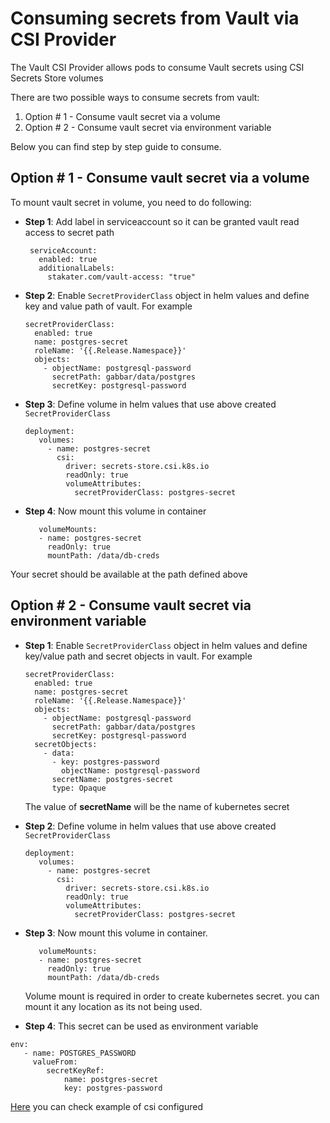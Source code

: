 # Consuming secrets from Vault via CSI Provider

The Vault CSI Provider allows pods to consume Vault secrets using CSI Secrets Store volumes

There are two possible ways to consume secrets from vault:

1. Option # 1 - Consume vault secret via a volume
2. Option # 2 - Consume vault secret via environment variable

Below you can find step by step guide to consume.

## Option # 1 - Consume vault secret via a volume

To mount vault secret in volume, you need to do following:

- **Step 1**: Add label in serviceaccount so it can be granted vault read access to secret path
     ```
      serviceAccount:
        enabled: true
        additionalLabels: 
          stakater.com/vault-access: "true"
     ```

- **Step 2**: Enable ```SecretProviderClass``` object in helm values and define key and value path of vault. For example

    ```
    secretProviderClass:
      enabled: true
      name: postgres-secret
      roleName: '{{.Release.Namespace}}'
      objects: 
        - objectName: postgresql-password
          secretPath: gabbar/data/postgres
          secretKey: postgresql-password
    ``` 

- **Step 3**: Define volume in helm values that use above created ```SecretProviderClass```
  
    ```
    deployment:
       volumes: 
         - name: postgres-secret
           csi:
             driver: secrets-store.csi.k8s.io
             readOnly: true
             volumeAttributes:
               secretProviderClass: postgres-secret
    ```
    
- **Step 4**: Now mount this volume in container
  
  ```
     volumeMounts:
     - name: postgres-secret
       readOnly: true
       mountPath: /data/db-creds
  ```

Your secret should be available at the path defined above

## Option # 2 - Consume vault secret via environment variable

- **Step 1**: Enable ```SecretProviderClass``` object in helm values and define key/value path and secret objects in vault. For example

    ```
    secretProviderClass:
      enabled: true
      name: postgres-secret
      roleName: '{{.Release.Namespace}}'
      objects: 
        - objectName: postgresql-password
          secretPath: gabbar/data/postgres
          secretKey: postgresql-password
      secretObjects:
        - data:
          - key: postgres-password
            objectName: postgresql-password
          secretName: postgres-secret
          type: Opaque 
    ``` 
   
   The value of **secretName** will be the name of kubernetes secret

- **Step 2**: Define volume in helm values that use above created ```SecretProviderClass```
  
    ```
    deployment:
       volumes: 
         - name: postgres-secret
           csi:
             driver: secrets-store.csi.k8s.io
             readOnly: true
             volumeAttributes:
               secretProviderClass: postgres-secret
    ```

- **Step 3**: Now mount this volume in container. 
  
  ```
     volumeMounts:
     - name: postgres-secret
       readOnly: true
       mountPath: /data/db-creds
  ```
  
  Volume mount is required in order to create kubernetes secret. you can mount it any location as its not being used.

- **Step 4**: This secret can be used as environment variable 

```
env:
   - name: POSTGRES_PASSWORD
     valueFrom:
        secretKeyRef:
            name: postgres-secret
            key: postgres-password
```

[Here](https://github.com/stakater-lab/stakater-nordmart-review/blob/main/deploy/values.yaml#L24) you can check example of csi configured 
